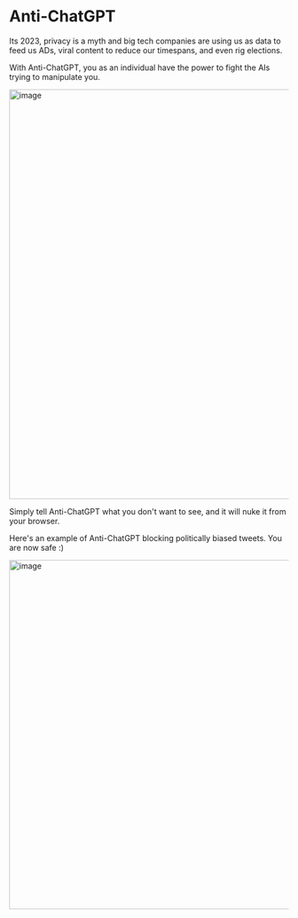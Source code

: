 # Anti-ChatGPT

Its 2023, privacy is a myth and big tech companies are using us as data to feed us ADs, viral content to reduce our timespans, and even rig elections.

With Anti-ChatGPT, you as an individual have the power to fight the AIs trying to manipulate you.

<img width="739" alt="image" src="https://user-images.githubusercontent.com/19492893/229278695-cdfb24b1-5b6e-48e0-b3be-b698585238d6.png">


Simply tell Anti-ChatGPT what you don't want to see, and it will nuke it from your browser.

Here's an example of Anti-ChatGPT blocking politically biased tweets. You are now safe :)

<img width="630" alt="image" src="https://user-images.githubusercontent.com/19492893/229278797-caa71725-53d9-412e-bbab-a6dfaa4809a0.png">
